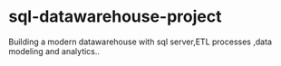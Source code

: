 # sql-datawarehouse-project
Building a modern datawarehouse with sql server,ETL processes ,data modeling and analytics..
